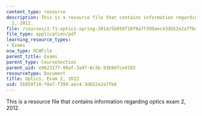 ```yaml
---
content_type: resource
description: This is a resource file that contains information regarding optics exam
  2, 2012.
file: /courses/2-71-optics-spring-2014/5b050f10f0a7f399aec43db52e2a7fbd_MIT2_71S14_s12_quiz2.pdf
file_type: application/pdf
learning_resource_types:
- Exams
ocw_type: OCWFile
parent_title: Exams
parent_type: CourseSection
parent_uid: e9623177-98af-3a97-6c3b-93b9d7ce4183
resourcetype: Document
title: Optics, Exam 2, 2012
uid: 5b050f10-f0a7-f399-aec4-3db52e2a7fbd
---
```

This is a resource file that contains information regarding optics exam 2, 2012.

